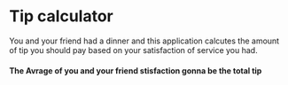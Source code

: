 # Tip calculator

You and your friend had a dinner and this application calcutes the amount of tip you should pay based on your satisfaction of service you had.

#### The Avrage of you and your friend stisfaction gonna be the total tip
